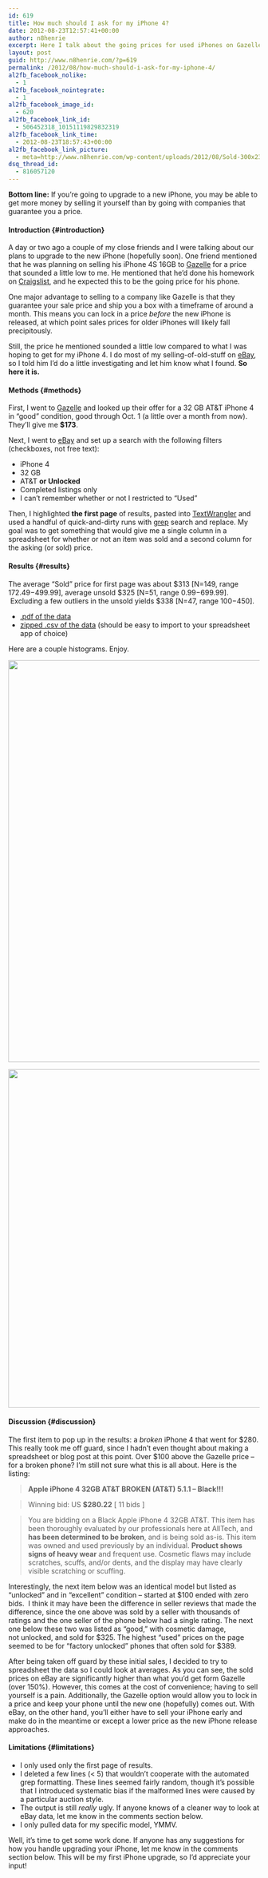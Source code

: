 ```yaml
---
id: 619
title: How much should I ask for my iPhone 4?
date: 2012-08-23T12:57:41+00:00
author: n8henrie
excerpt: Here I talk about the going prices for used iPhones on Gazelle and eBay.
layout: post
guid: http://www.n8henrie.com/?p=619
permalink: /2012/08/how-much-should-i-ask-for-my-iphone-4/
al2fb_facebook_nolike:
  - 1
al2fb_facebook_nointegrate:
  - 1
al2fb_facebook_image_id:
  - 620
al2fb_facebook_link_id:
  - 506452318_10151119829832319
al2fb_facebook_link_time:
  - 2012-08-23T18:57:43+00:00
al2fb_facebook_link_picture:
  - meta=http://www.n8henrie.com/wp-content/uploads/2012/08/Sold-300x235.png
dsq_thread_id:
  - 816057120
---
```

**Bottom line:** If you&#8217;re going to upgrade to a new iPhone, you may be able to get more money by selling it yourself than by going with companies that guarantee you a price.
  
<!--more-->

#### Introduction {#introduction}

A day or two ago a couple of my close friends and I were talking about our plans to upgrade to the new iPhone (hopefully soon). One friend mentioned that he was planning on selling his iPhone 4S 16GB to <a target="_blank" href="http://www.gazelle.com/" title="Gazelle">Gazelle</a> for a price that sounded a little low to me. He mentioned that he&#8217;d done his homework on <a target="_blank" href="http://losangeles.craigslist.org">Craigslist</a>, and he expected this to be the going price for his phone.

One major advantage to selling to a company like Gazelle is that they guarantee your sale price and ship you a box with a timeframe of around a month. This means you can lock in a price _before_ the new iPhone is released, at which point sales prices for older iPhones will likely fall precipitously.

Still, the price he mentioned sounded a little low compared to what I was hoping to get for my iPhone 4. I do most of my selling-of-old-stuff on <a target="_blank" href="http://www.ebay.com" title="eBay">eBay</a>, so I told him I&#8217;d do a little investigating and let him know what I found. **So here it is.**

#### Methods {#methods}

First, I went to <a target="_blank" href="http://www.gazelle.com/" title="Gazelle">Gazelle</a> and looked up their offer for a 32 GB AT&T iPhone 4 in &#8220;good&#8221; condition, good through Oct. 1 (a little over a month from now). They&#8217;ll give me **$173**.

Next, I went to <a target="_blank" href="http://www.ebay.com" title="eBay">eBay</a> and set up a search with the following filters (checkboxes, not free text): 

  * iPhone 4
  * 32 GB
  * AT&T **or Unlocked**
  * Completed listings only
  * I can&#8217;t remember whether or not I restricted to &#8220;Used&#8221;

Then, I highlighted **the first page** of results, pasted into <a target="_blank" href="http://www.barebones.com/products/TextWrangler/" title="TextWrangler">TextWrangler</a> and used a handful of quick-and-dirty runs with <a target="_blank" href="http://en.wikipedia.org/wiki/Grep" title="grep">grep</a> search and replace. My goal was to get something that would give me a single column in a spreadsheet for whether or not an item was sold and a second column for the asking (or sold) price.

#### Results {#results}

The average &#8220;Sold&#8221; price for first page was about $313 [N=149, range $172.49-$499.99], average unsold $325 [N=51, range $0.99-$699.99].  Excluding a few outliers in the unsold yields $338 [N=47, range $100-$450].

  * <a target="_blank" href="http://cl.ly/0b3X0u1k2U15">.pdf of the data</a>
  * <a target="_blank" href="http://cl.ly/3C213I361U3P">zipped .csv of the data</a> (should be easy to import to your spreadsheet app of choice)

Here are a couple histograms. Enjoy.

[<img src="http://www.n8henrie.com/wp-content/uploads/2012/08/Sold-1024x805.jpg" alt="" title="Sold" width="1024" height="805" class="alignnone size-large wp-image-627" srcset="http://n8henrie.com/wp-content/uploads/2012/08/Sold-1024x805.jpg 1024w, http://n8henrie.com/wp-content/uploads/2012/08/Sold-300x235.jpg 300w" sizes="(max-width: 1024px) 100vw, 1024px" />](http://www.n8henrie.com/wp-content/uploads/2012/08/Sold.jpg)
  
[<img src="http://www.n8henrie.com/wp-content/uploads/2012/08/NotSold-1024x678.jpg" alt="" title="Not Sold" width="1024" height="678" class="alignnone size-large wp-image-628" srcset="http://n8henrie.com/wp-content/uploads/2012/08/NotSold-1024x678.jpg 1024w, http://n8henrie.com/wp-content/uploads/2012/08/NotSold-300x198.jpg 300w" sizes="(max-width: 1024px) 100vw, 1024px" />](http://www.n8henrie.com/wp-content/uploads/2012/08/NotSold.jpg)

#### Discussion {#discussion}

The first item to pop up in the results: a _broken_ iPhone 4 that went for $280. This really took me off guard, since I hadn&#8217;t even thought about making a spreadsheet or blog post at this point. Over $100 above the Gazelle price &#8211; for a broken phone? I&#8217;m still not sure what this is all about. Here is the listing:

> **Apple iPhone 4 32GB AT&#038;T BROKEN (AT&#038;T) 5.1.1 &#8211; Black!!!**
  
> Winning bid: US **$280.22** [ 11 bids ]
  
> You are bidding on a Black Apple iPhone 4 32GB AT&#038;T. This item has been thoroughly evaluated by our professionals here at AllTech, and **has been determined to be broken**, and is being sold as-is. This item was owned and used previously by an individual. **Product shows signs of heavy wear** and frequent use. Cosmetic flaws may include scratches, scuffs, and/or dents, and the display may have clearly visible scratching or scuffing. 

Interestingly, the next item below was an identical model but listed as &#8220;unlocked&#8221; and in &#8220;excellent&#8221; condition &#8211; started at $100 ended with zero bids.  I think it may have been the difference in seller reviews that made the difference, since the one above was sold by a seller with thousands of ratings and the one seller of the phone below had a single rating. The next one below these two was listed as &#8220;good,&#8221; with cosmetic damage, not unlocked, and sold for $325. The highest &#8220;used&#8221; prices on the page seemed to be for &#8220;factory unlocked&#8221; phones that often sold for $389.

After being taken off guard by these initial sales, I decided to try to spreadsheet the data so I could look at averages. As you can see, the sold prices on eBay are significantly higher than what you&#8217;d get form Gazelle (over 150%). However, this comes at the cost of convenience; having to sell yourself is a pain. Additionally, the Gazelle option would allow you to lock in a price and keep your phone until the new one (hopefully) comes out. With eBay, on the other hand, you&#8217;ll either have to sell your iPhone early and make do in the meantime or except a lower price as the new iPhone release approaches.

#### Limitations {#limitations}

  * I only used only the first page of results.
  * I deleted a few lines (< 5) that wouldn&#8217;t cooperate with the automated grep formatting. These lines seemed fairly random, though it&#8217;s possible that I introduced systematic bias if the malformed lines were caused by a particular auction style.
  * The output is still _really_ ugly. If anyone knows of a cleaner way to look at eBay data, let me know in the comments section below.
  * I only pulled data for my specific model, YMMV.

Well, it&#8217;s time to get some work done. If anyone has any suggestions for how you handle upgrading your iPhone, let me know in the comments section below. This will be my first iPhone upgrade, so I&#8217;d appreciate your input!